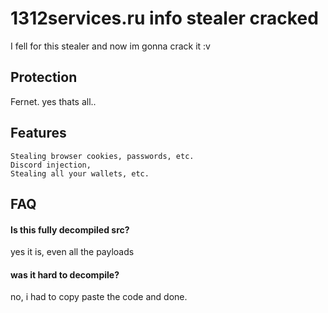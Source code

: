 
# 1312services.ru info stealer cracked

I fell for this stealer and now im gonna crack it :v





## Protection

Fernet. yes thats all..


## Features

```
Stealing browser cookies, passwords, etc.
Discord injection,
Stealing all your wallets, etc.
```
## FAQ

#### Is this fully decompiled src?

yes it is, even all the payloads

#### was it hard to decompile?

no, i had to copy paste the code and done.

